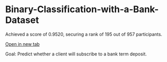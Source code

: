 # Binary-Classification-with-a-Bank-Dataset

Achieved a score of 0.9520, securing a rank of 195 out of 957 participants.


<a href="[https://example.com](https://www.kaggle.com/competitions/playground-series-s5e8/overview)" target="_blank">Open in new tab</a>


Goal: Predict whether a client will subscribe to a bank term deposit.
